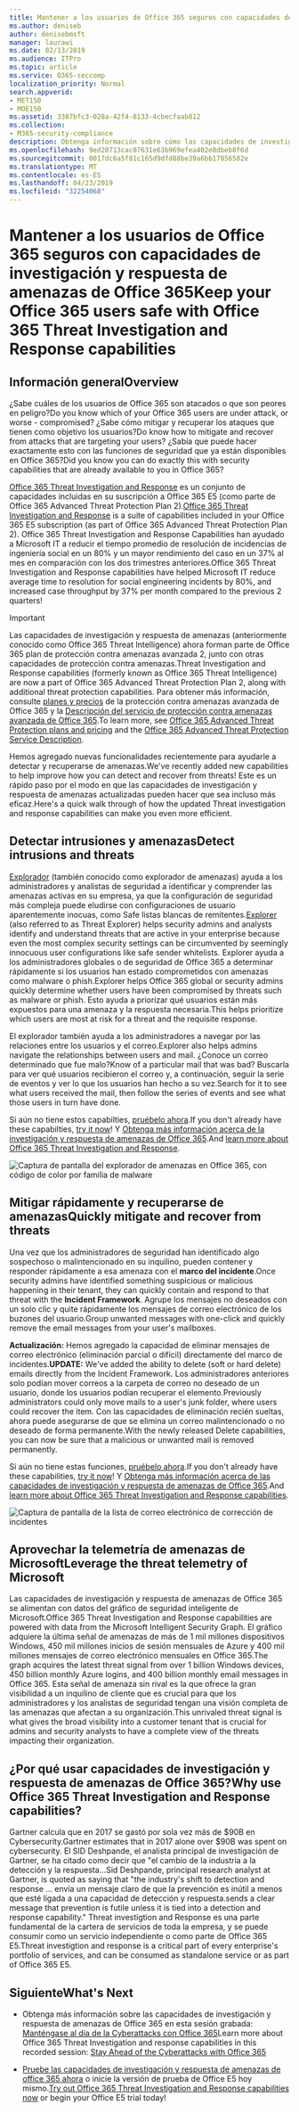 ```yaml
---
title: Mantener a los usuarios de Office 365 seguros con capacidades de investigación y respuesta de amenazas de Office 365
ms.author: deniseb
author: denisebmsft
manager: laurawi
ms.date: 02/13/2019
ms.audience: ITPro
ms.topic: article
ms.service: O365-seccomp
localization_priority: Normal
search.appverid:
- MET150
- MOE150
ms.assetid: 3387bfc3-028a-42f4-8133-4cbecfaab812
ms.collection:
- M365-security-compliance
description: Obtenga información sobre cómo las capacidades de investigación y respuesta de las amenazas de Office 365 pueden ayudar a su organización a detectar intrusiones y amenazas, y mitigar rápidamente y recuperarse de amenazas.
ms.openlocfilehash: 9ed20713cac07631e63b969efea402e8dbeb8f6d
ms.sourcegitcommit: 0017dc6a5f81c165d9dfd88be39a6bb17856582e
ms.translationtype: MT
ms.contentlocale: es-ES
ms.lasthandoff: 04/23/2019
ms.locfileid: "32254068"
---
```

# <a name="keep-your-office-365-users-safe-with-office-365-threat-investigation-and-response-capabilities"></a><span data-ttu-id="538e2-103">Mantener a los usuarios de Office 365 seguros con capacidades de investigación y respuesta de amenazas de Office 365</span><span class="sxs-lookup"><span data-stu-id="538e2-103">Keep your Office 365 users safe with Office 365 Threat Investigation and Response capabilities</span></span>

## <a name="overview"></a><span data-ttu-id="538e2-104">Información general</span><span class="sxs-lookup"><span data-stu-id="538e2-104">Overview</span></span>

<span data-ttu-id="538e2-105">¿Sabe cuáles de los usuarios de Office 365 son atacados o que son peores en peligro?</span><span class="sxs-lookup"><span data-stu-id="538e2-105">Do you know which of your Office 365 users are under attack, or worse - compromised?</span></span> <span data-ttu-id="538e2-106">¿Sabe cómo mitigar y recuperar los ataques que tienen como objetivo los usuarios?</span><span class="sxs-lookup"><span data-stu-id="538e2-106">Do know how to mitigate and recover from attacks that are targeting your users?</span></span> <span data-ttu-id="538e2-107">¿Sabía que puede hacer exactamente esto con las funciones de seguridad que ya están disponibles en Office 365?</span><span class="sxs-lookup"><span data-stu-id="538e2-107">Did you know you can do exactly this with security capabilities that are already available to you in Office 365?</span></span> 
  
<span data-ttu-id="538e2-108">[Office 365 Threat Investigation and Response](office-365-ti.md) es un conjunto de capacidades incluidas en su suscripción a Office 365 E5 (como parte de Office 365 Advanced Threat Protection Plan 2).</span><span class="sxs-lookup"><span data-stu-id="538e2-108">[Office 365 Threat Investigation and Response](office-365-ti.md) is a suite of capabilities included in your Office 365 E5 subscription (as part of Office 365 Advanced Threat Protection Plan 2).</span></span> <span data-ttu-id="538e2-109">Office 365 Threat Investigation and Response Capabilities han ayudado a Microsoft IT a reducir el tiempo promedio de resolución de incidencias de ingeniería social en un 80% y un mayor rendimiento del caso en un 37% al mes en comparación con los dos trimestres anteriores.</span><span class="sxs-lookup"><span data-stu-id="538e2-109">Office 365 Threat Investigation and Response capabilities have helped Microsoft IT reduce average time to resolution for social engineering incidents by 80%, and increased case throughput by 37% per month compared to the previous 2 quarters!</span></span> 

> [!IMPORTANT]
> <span data-ttu-id="538e2-110">Las capacidades de investigación y respuesta de amenazas (anteriormente conocido como Office 365 Threat Intelligence) ahora forman parte de Office 365 plan de protección contra amenazas avanzada 2, junto con otras capacidades de protección contra amenazas.</span><span class="sxs-lookup"><span data-stu-id="538e2-110">Threat Investigation and Response capabilities (formerly known as Office 365 Threat Intelligence) are now a part of Office 365 Advanced Threat Protection Plan 2, along with additional threat protection capabilities.</span></span> <span data-ttu-id="538e2-111">Para obtener más información, consulte [planes y precios](https://products.office.com/exchange/advance-threat-protection) de la protección contra amenazas avanzada de Office 365 y la [Descripción del servicio de protección contra amenazas avanzada de Office 365](https://docs.microsoft.com/office365/servicedescriptions/office-365-advanced-threat-protection-service-description).</span><span class="sxs-lookup"><span data-stu-id="538e2-111">To learn more, see [Office 365 Advanced Threat Protection plans and pricing](https://products.office.com/exchange/advance-threat-protection) and the [Office 365 Advanced Threat Protection Service Description](https://docs.microsoft.com/office365/servicedescriptions/office-365-advanced-threat-protection-service-description).</span></span>
  
<span data-ttu-id="538e2-112">Hemos agregado nuevas funcionalidades recientemente para ayudarle a detectar y recuperarse de amenazas.</span><span class="sxs-lookup"><span data-stu-id="538e2-112">We've recently added new capabilities to help improve how you can detect and recover from threats!</span></span> <span data-ttu-id="538e2-113">Este es un rápido paso por el modo en que las capacidades de investigación y respuesta de amenazas actualizadas pueden hacer que sea incluso más eficaz.</span><span class="sxs-lookup"><span data-stu-id="538e2-113">Here's a quick walk through of how the updated Threat investigation and response capabilities can make you even more efficient.</span></span>
  
## <a name="detect-intrusions-and-threats"></a><span data-ttu-id="538e2-114">Detectar intrusiones y amenazas</span><span class="sxs-lookup"><span data-stu-id="538e2-114">Detect intrusions and threats</span></span>

<span data-ttu-id="538e2-115">[Explorador](use-explorer-in-security-and-compliance.md) (también conocido como explorador de amenazas) ayuda a los administradores y analistas de seguridad a identificar y comprender las amenazas activas en su empresa, ya que la configuración de seguridad más compleja puede eludirse con configuraciones de usuario aparentemente inocuas, como Safe listas blancas de remitentes.</span><span class="sxs-lookup"><span data-stu-id="538e2-115">[Explorer](use-explorer-in-security-and-compliance.md) (also referred to as Threat Explorer) helps security admins and analysts identify and understand threats that are active in your enterprise because even the most complex security settings can be circumvented by seemingly innocuous user configurations like safe sender whitelists.</span></span> <span data-ttu-id="538e2-116">Explorer ayuda a los administradores globales o de seguridad de Office 365 a determinar rápidamente si los usuarios han estado comprometidos con amenazas como malware o phish.</span><span class="sxs-lookup"><span data-stu-id="538e2-116">Explorer helps Office 365 global or security admins quickly determine whether users have been compromised by threats such as malware or phish.</span></span> <span data-ttu-id="538e2-117">Esto ayuda a priorizar qué usuarios están más expuestos para una amenaza y la respuesta necesaria.</span><span class="sxs-lookup"><span data-stu-id="538e2-117">This helps prioritize which users are most at risk for a threat and the requisite response.</span></span> 
  
<span data-ttu-id="538e2-118">El explorador también ayuda a los administradores a navegar por las relaciones entre los usuarios y el correo.</span><span class="sxs-lookup"><span data-stu-id="538e2-118">Explorer also helps admins navigate the relationships between users and mail.</span></span> <span data-ttu-id="538e2-119">¿Conoce un correo determinado que fue malo?</span><span class="sxs-lookup"><span data-stu-id="538e2-119">Know of a particular mail that was bad?</span></span> <span data-ttu-id="538e2-120">Buscarla para ver qué usuarios recibieron el correo y, a continuación, seguir la serie de eventos y ver lo que los usuarios han hecho a su vez.</span><span class="sxs-lookup"><span data-stu-id="538e2-120">Search for it to see what users received the mail, then follow the series of events and see what those users in turn have done.</span></span>

<span data-ttu-id="538e2-121">Si aún no tiene estos capabilties, [pruébelo ahora](https://aka.ms/tryo365threatintel3).</span><span class="sxs-lookup"><span data-stu-id="538e2-121">If you don't already have these capabilties, [try it now](https://aka.ms/tryo365threatintel3)!</span></span> <span data-ttu-id="538e2-122">Y [Obtenga más información acerca de la investigación y respuesta de amenazas de Office 365](https://aka.ms/readmoreabouto365threatintel).</span><span class="sxs-lookup"><span data-stu-id="538e2-122">And [learn more about Office 365 Threat Investigation and Response](https://aka.ms/readmoreabouto365threatintel).</span></span>
  
![Captura de pantalla del explorador de amenazas en Office 365, con código de color por familia de malware](media/591338dd-252a-437d-b5f2-87aa42e74b0c.png)
  
## <a name="quickly-mitigate-and-recover-from-threats"></a><span data-ttu-id="538e2-124">Mitigar rápidamente y recuperarse de amenazas</span><span class="sxs-lookup"><span data-stu-id="538e2-124">Quickly mitigate and recover from threats</span></span>

<span data-ttu-id="538e2-125">Una vez que los administradores de seguridad han identificado algo sospechoso o malintencionado en su inquilino, pueden contener y responder rápidamente a esa amenaza con el **marco del incidente**.</span><span class="sxs-lookup"><span data-stu-id="538e2-125">Once security admins have identified something suspicious or malicious happening in their tenant, they can quickly contain and respond to that threat with the **Incident Framework**.</span></span> <span data-ttu-id="538e2-126">Agrupe los mensajes no deseados con un solo clic y quite rápidamente los mensajes de correo electrónico de los buzones del usuario.</span><span class="sxs-lookup"><span data-stu-id="538e2-126">Group unwanted messages with one-click and quickly remove the email messages from your user's mailboxes.</span></span> 
  
 <span data-ttu-id="538e2-127">**Actualización:** Hemos agregado la capacidad de eliminar mensajes de correo electrónico (eliminación parcial o difícil) directamente del marco de incidentes.</span><span class="sxs-lookup"><span data-stu-id="538e2-127">**UPDATE:** We've added the ability to delete (soft or hard delete) emails directly from the Incident Framework.</span></span> <span data-ttu-id="538e2-128">Los administradores anteriores solo podían mover correos a la carpeta de correo no deseado de un usuario, donde los usuarios podían recuperar el elemento.</span><span class="sxs-lookup"><span data-stu-id="538e2-128">Previously administrators could only move mails to a user's junk folder, where users could recover the item.</span></span> <span data-ttu-id="538e2-129">Con las capacidades de eliminación recién sueltas, ahora puede asegurarse de que se elimina un correo malintencionado o no deseado de forma permanente.</span><span class="sxs-lookup"><span data-stu-id="538e2-129">With the newly released Delete capabilities, you can now be sure that a malicious or unwanted mail is removed permanently.</span></span> 
  
<span data-ttu-id="538e2-130">Si aún no tiene estas funciones, [pruébelo ahora](https://aka.ms/tryo365threatintel3).</span><span class="sxs-lookup"><span data-stu-id="538e2-130">If you don't already have these capabilities, [try it now](https://aka.ms/tryo365threatintel3)!</span></span> <span data-ttu-id="538e2-131">Y [Obtenga más información acerca de las capacidades de investigación y respuesta de amenazas de Office 365](https://aka.ms/readmoreabouto365threatintel).</span><span class="sxs-lookup"><span data-stu-id="538e2-131">And [learn more about Office 365 Threat Investigation and Response capabilities](https://aka.ms/readmoreabouto365threatintel).</span></span>
  
![Captura de pantalla de la lista de correo electrónico de corrección de incidentes](media/9d8452d3-d8d2-4b26-81f9-76396e08dd17.png)
  
## <a name="leverage-the-threat-telemetry-of-microsoft"></a><span data-ttu-id="538e2-133">Aprovechar la telemetría de amenazas de Microsoft</span><span class="sxs-lookup"><span data-stu-id="538e2-133">Leverage the threat telemetry of Microsoft</span></span>

<span data-ttu-id="538e2-134">Las capacidades de investigación y respuesta de amenazas de Office 365 se alimentan con datos del gráfico de seguridad inteligente de Microsoft.</span><span class="sxs-lookup"><span data-stu-id="538e2-134">Office 365 Threat Investigation and Response capabilities are powered with data from the Microsoft Intelligent Security Graph.</span></span> <span data-ttu-id="538e2-135">El gráfico adquiere la última señal de amenazas de más de 1 mil millones dispositivos Windows, 450 mil millones inicios de sesión mensuales de Azure y 400 mil millones mensajes de correo electrónico mensuales en Office 365.</span><span class="sxs-lookup"><span data-stu-id="538e2-135">The graph acquires the latest threat signal from over 1 billion Windows devices, 450 billion monthly Azure logins, and 400 billion monthly email messages in Office 365.</span></span> <span data-ttu-id="538e2-136">Esta señal de amenaza sin rival es la que ofrece la gran visibilidad a un inquilino de cliente que es crucial para que los administradores y los analistas de seguridad tengan una visión completa de las amenazas que afectan a su organización.</span><span class="sxs-lookup"><span data-stu-id="538e2-136">This unrivaled threat signal is what gives the broad visibility into a customer tenant that is crucial for admins and security analysts to have a complete view of the threats impacting their organization.</span></span> 
  
   
## <a name="why-use-office-365-threat-investigation-and-response-capabilities"></a><span data-ttu-id="538e2-137">¿Por qué usar capacidades de investigación y respuesta de amenazas de Office 365?</span><span class="sxs-lookup"><span data-stu-id="538e2-137">Why use Office 365 Threat Investigation and Response capabilities?</span></span>

<span data-ttu-id="538e2-138">Gartner calcula que en 2017 se gastó por sola vez más de $90B en Cybersecurity.</span><span class="sxs-lookup"><span data-stu-id="538e2-138">Gartner estimates that in 2017 alone over $90B was spent on cybersecurity.</span></span> <span data-ttu-id="538e2-139">El SID Deshpande, el analista principal de investigación de Gartner, se ha citado como decir que "el cambio de la industria a la detección y la respuesta...</span><span class="sxs-lookup"><span data-stu-id="538e2-139">Sid Deshpande, principal research analyst at Gartner, is quoted as saying that "the industry's shift to detection and response …</span></span> <span data-ttu-id="538e2-140">envía un mensaje claro de que la prevención es inútil a menos que esté ligada a una capacidad de detección y respuesta.</span><span class="sxs-lookup"><span data-stu-id="538e2-140">sends a clear message that prevention is futile unless it is tied into a detection and response capability."</span></span> <span data-ttu-id="538e2-141">Threat investigtion and Response es una parte fundamental de la cartera de servicios de toda la empresa, y se puede consumir como un servicio independiente o como parte de Office 365 E5.</span><span class="sxs-lookup"><span data-stu-id="538e2-141">Threat investigtion and response is a critical part of every enterprise's portfolio of services, and can be consumed as standalone service or as part of Office 365 E5.</span></span>
  
## <a name="whats-next"></a><span data-ttu-id="538e2-142">Siguiente</span><span class="sxs-lookup"><span data-stu-id="538e2-142">What's Next</span></span>

- <span data-ttu-id="538e2-143">Obtenga más información sobre las capacidades de investigación y respuesta de amenazas de Office 365 en esta sesión grabada: [Manténgase al día de la Cyberattacks con Office 365](https://myignite.microsoft.com/videos/53723)</span><span class="sxs-lookup"><span data-stu-id="538e2-143">Learn more about Office 365 Threat Investigation and response capabilities  in this recorded session: [Stay Ahead of the Cyberattacks with Office 365](https://myignite.microsoft.com/videos/53723)</span></span>
    
- <span data-ttu-id="538e2-144">[Pruebe las capacidades de investigación y respuesta de amenazas de office 365 ahora](https://aka.ms/tryo365threatintel3) o inicie la versión de prueba de Office E5 hoy mismo.</span><span class="sxs-lookup"><span data-stu-id="538e2-144">[Try out Office 365 Threat Investigation and Response capabilities now](https://aka.ms/tryo365threatintel3) or begin your Office E5 trial today!</span></span> 
    

